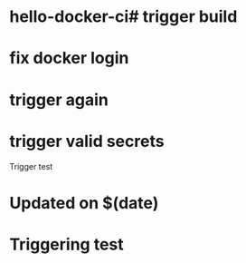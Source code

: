 # hello-docker-ci# trigger build
# fix docker login
# trigger again
# trigger valid secrets
Trigger test
# Updated on $(date)
# Triggering test